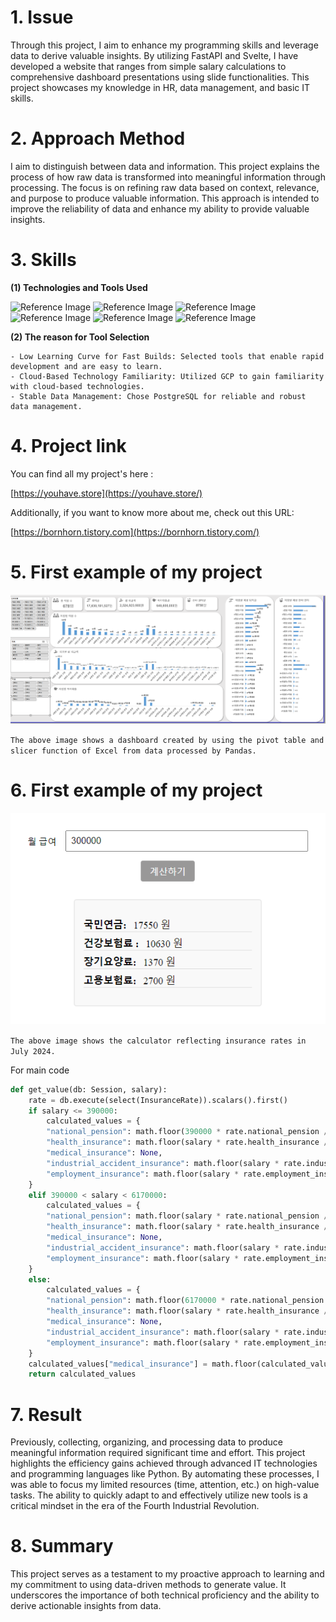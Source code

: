 # 1. Issue

Through this project, I aim to enhance my programming skills and leverage data to derive valuable insights. By utilizing FastAPI and Svelte, I have developed a website that ranges from simple salary calculations to comprehensive dashboard presentations using slide functionalities. This project showcases my knowledge in HR, data management, and basic IT skills.

# 2. Approach Method

I aim to distinguish between data and information. This project explains the process of how raw data is transformed into meaningful information through processing. The focus is on refining raw data based on context, relevance, and purpose to produce valuable information. This approach is intended to improve the reliability of data and enhance my ability to provide valuable insights.

# 3. Skills

**(1) Technologies and Tools Used**

![Reference Image](https://img.shields.io/badge/python-3776AB?style=for-the-badge&logo=python&logoColor=white)
![Reference Image](https://img.shields.io/badge/Pandas-150458?style=for-the-badge&logo=pandas&logoColor=white)
![Reference Image](https://img.shields.io/badge/FastAPI-009688?style=for-the-badge&logo=fastapi&logoColor=white)
![Reference Image](https://img.shields.io/badge/Svelte-FF3E00?style=for-the-badge&logo=svelte&logoColor=white)
![Reference Image](https://img.shields.io/badge/GoogleCloud-4285F4?style=for-the-badge&logo=google%cloud&logoColor=white)
![Reference Image](https://img.shields.io/badge/postgresql-4169E1?style=for-the-badge&logo=postgresql&logoColor=white)

**(2) The reason for Tool Selection**

    - Low Learning Curve for Fast Builds: Selected tools that enable rapid development and are easy to learn.
    - Cloud-Based Technology Familiarity: Utilized GCP to gain familiarity with cloud-based technologies.
    - Stable Data Management: Chose PostgreSQL for reliable and robust data management.

# 4. Project link

You can find all my project's here :

[https://youhave.store](https://youhave.store/)

Additionally, if you want to know more about me, check out this URL:

[https://bornhorn.tistory.com](https://bornhorn.tistory.com/)

# 5. First example of my project

![Reference Image](https://github.com/burnhorn/myPayroll/raw/main/frontend/src/assets/image/basic.PNG)

`The above image shows a dashboard created by using the pivot table and slicer function of Excel from data processed by Pandas.`

# 6. First example of my project

![Reference Image](https://github.com/burnhorn/myPayroll/raw/main/frontend/src/assets/image/calculator.PNG)


`The above image shows the calculator reflecting insurance rates in July 2024.`

For main code

```python
def get_value(db: Session, salary):
    rate = db.execute(select(InsuranceRate)).scalars().first()
    if salary <= 390000:
        calculated_values = {
        "national_pension": math.floor(390000 * rate.national_pension / 10) * 10,
        "health_insurance": math.floor(salary * rate.health_insurance / 10) * 10,
        "medical_insurance": None,
        "industrial_accident_insurance": math.floor(salary * rate.industrial_accident_insurance / 10) * 10,
        "employment_insurance": math.floor(salary * rate.employment_insurance / 10) * 10
    }     
    elif 390000 < salary < 6170000:
        calculated_values = {
        "national_pension": math.floor(salary * rate.national_pension / 10) * 10,
        "health_insurance": math.floor(salary * rate.health_insurance / 10) * 10,
        "medical_insurance": None,
        "industrial_accident_insurance": math.floor(salary * rate.industrial_accident_insurance / 10) * 10,
        "employment_insurance": math.floor(salary * rate.employment_insurance / 10) * 10
    }    
    else:
        calculated_values = {
        "national_pension": math.floor(6170000 * rate.national_pension / 10) * 10,
        "health_insurance": math.floor(salary * rate.health_insurance / 10) * 10,
        "medical_insurance": None,
        "industrial_accident_insurance": math.floor(salary * rate.industrial_accident_insurance / 10) * 10,
        "employment_insurance": math.floor(salary * rate.employment_insurance / 10) * 10
    }
    calculated_values["medical_insurance"] = math.floor(calculated_values["health_insurance"] * rate.medical_insurance / 10) * 10
    return calculated_values
```

# 7. Result

Previously, collecting, organizing, and processing data to produce meaningful information required significant time and effort. This project highlights the efficiency gains achieved through advanced IT technologies and programming languages like Python. By automating these processes, I was able to focus my limited resources (time, attention, etc.) on high-value tasks. The ability to quickly adapt to and effectively utilize new tools is a critical mindset in the era of the Fourth Industrial Revolution.

# 8. Summary

This project serves as a testament to my proactive approach to learning and my commitment to using data-driven methods to generate value. It underscores the importance of both technical proficiency and the ability to derive actionable insights from data.
